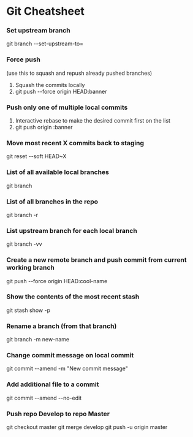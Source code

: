 # Git Cheatsheet

### Set upstream branch
git branch --set-upstream-to=<branch to track>

### Force push 
(use this to squash and repush already pushed branches)
1) Squash the commits locally
2) git push --force origin HEAD:banner

### Push only one of multiple local commits
1) Interactive rebase to make the desired commit first on the list
2) git push origin <commit sha>:banner

### Move most recent X commits back to staging
git reset --soft HEAD~X

### List of all available local branches
git branch

### List of all branches in the repo
git branch -r

### List upstream branch for each local branch
git branch -vv

### Create a new remote branch and push commit from current working branch
git push --force origin HEAD:cool-name

### Show the contents of the most recent stash
git stash show -p

### Rename a branch (from that branch)
git branch -m new-name

### Change commit message on local commit
git commit --amend -m "New commit message"

### Add additional file to a commit
git commit --amend --no-edit

### Push repo Develop to repo Master
git checkout master 
git merge develop
git push -u origin master

